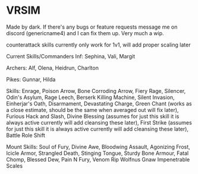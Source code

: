 # VRSIM
Made by dark. If there's any bugs or feature requests message me on discord (genericname4) and I can fix them up. Very much a wip.

counterattack skills currently only work for 1v1, will add proper scaling later

Current Skills/Commanders
Inf:
Sephina, Vali, Margit

Archers:
Alf, Olena, Heidrun, Charlton

Pikes:
Gunnar, Hilda

Skills:
Enrage,
Poison Arrow,
Bone Corroding Arrow,
Fiery Rage,
Silencer,
Odin's Asylum,
Rage Leech,
Berserk Killing Machine,
Silent Invasion,
Einherjar's Oath,
Disarmament,
Devastating Charge,
Green Chant (works as a close estimate, should be the same when averaged out will fix later),
Furious Hack and Slash,
Divine Blessing (assumes for just this skill it is always active currently will add cleansing these later),
First Strike (assumes for just this skill it is always active currently will add cleansing these later),
Battle Role Shift

Mount Skills:
Soul of Fury,
Divine Awe,
Bloodwing Assault,
Agonizing Frost,
Icicle Armor,
Strangled Death,
Stinging Tongue,
Sturdy Bone Armour,
Fatal Chomp,
Blessed Dew,
Pain N Fury,
Venom Rip
Wolfnus Gnaw
Impenetrable Scales
